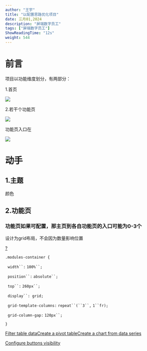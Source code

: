```yaml
---
author: "王宇"
title: "以配置思路优化项目"
date: 三月01,2024
description: "屏端数字员工"
tags: ["屏端数字员工"]
ShowReadingTime: "12s"
weight: 544
---
```

前言
==

项目以功能维度划分，有两部分：

1.首页

  

![](/download/attachments/119680390/image2024-2-29_17-17-49.png?version=1&modificationDate=1709198270056&api=v2)

2.若干个功能页

![](/download/attachments/119680390/image2024-2-29_17-18-13.png?version=1&modificationDate=1709198293973&api=v2)

  

功能页入口在

![](/download/attachments/119680390/image2024-2-29_17-19-49.png?version=1&modificationDate=1709198389241&api=v2)

  

动手
==

1.主题
----

颜色

2.功能页
-----

### 功能页如果可配置，那主页到各自功能页的入口可能为0-3个

设计为grid布局，不会因为数量影响位置

[?](#)

`.modules-container {`

  `width``:` `100%``;`

  `position``:` `absolute``;`

  `top``:` `260px``;`

  `display``: grid;`

  `grid-template-columns:` `repeat``(``3``,` `1``fr);`

  `grid-column-gap:` `120px``;`

`}`

  

  

[Filter table data](#)[Create a pivot table](#)[Create a chart from data series](#)

[Configure buttons visibility](/users/tfac-settings.action)